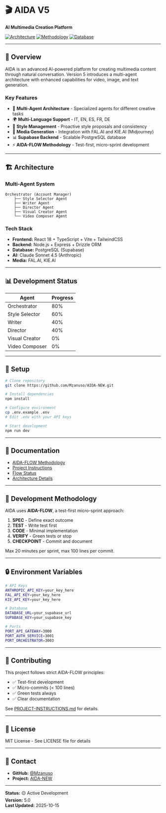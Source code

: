 # 🎬 AIDA V5

**AI Multimedia Creation Platform**

[![Architecture](https://img.shields.io/badge/Architecture-V5-blue)]()
[![Methodology](https://img.shields.io/badge/Methodology-AIDA--FLOW-green)]()
[![Database](https://img.shields.io/badge/Database-Supabase-orange)]()

---

## 🚀 Overview

AIDA is an advanced AI-powered platform for creating multimedia content through natural conversation. Version 5 introduces a multi-agent architecture with enhanced capabilities for video, image, and text generation.

### Key Features

- 🤖 **Multi-Agent Architecture** - Specialized agents for different creative tasks
- 🌍 **Multi-Language Support** - IT, EN, ES, FR, DE
- 🎨 **Style Management** - Proactive style proposals and consistency
- 🎥 **Media Generation** - Integration with FAL.AI and KIE.AI (Midjourney)
- 📊 **Supabase Backend** - Scalable PostgreSQL database
- ⚡ **AIDA-FLOW Methodology** - Test-first, micro-sprint development

---

## 🏗 Architecture

### Multi-Agent System

```
Orchestrator (Account Manager)
    ├── Style Selector Agent
    ├── Writer Agent
    ├── Director Agent
    ├── Visual Creator Agent
    └── Video Composer Agent
```

### Tech Stack

- **Frontend:** React 18 + TypeScript + Vite + TailwindCSS
- **Backend:** Node.js + Express + Drizzle ORM
- **Database:** PostgreSQL (Supabase)
- **AI:** Claude Sonnet 4.5 (Anthropic)
- **Media:** FAL.AI, KIE.AI

---

## 📊 Development Status

| Agent | Progress |
|-------|----------|
| Orchestrator | 80% |
| Style Selector | 60% |
| Writer | 40% |
| Director | 40% |
| Visual Creator | 0% |
| Video Composer | 0% |

---

## 🔧 Setup

```bash
# Clone repository
git clone https://github.com/Mzanuso/AIDA-NEW.git

# Install dependencies
npm install

# Configure environment
cp .env.example .env
# Edit .env with your API keys

# Start development
npm run dev
```

---

## 📖 Documentation

- [AIDA-FLOW Methodology](./AIDA-FLOW.md)
- [Project Instructions](./PROJECT-INSTRUCTIONS.md)
- [Flow Status](./FLOW-STATUS.md)
- [Architecture Details](./architecture/)

---

## 🧪 Development Methodology

AIDA uses **AIDA-FLOW**, a test-first micro-sprint approach:

1. **SPEC** - Define exact outcome
2. **TEST** - Write test first
3. **CODE** - Minimal implementation
4. **VERIFY** - Green tests or stop
5. **CHECKPOINT** - Commit and document

Max 20 minutes per sprint, max 100 lines per commit.

---

## 🔒 Environment Variables

```bash
# API Keys
ANTHROPIC_API_KEY=your_key_here
FAL_API_KEY=your_key_here
KIE_API_KEY=your_key_here

# Database
DATABASE_URL=your_supabase_url
SUPABASE_KEY=your_supabase_key

# Ports
PORT_API_GATEWAY=3000
PORT_AUTH_SERVICE=3001
PORT_ORCHESTRATOR=3003
```

---

## 🤝 Contributing

This project follows strict AIDA-FLOW principles:

- ✅ Test-first development
- ✅ Micro-commits (< 100 lines)
- ✅ Green tests always
- ✅ Clear documentation

See [PROJECT-INSTRUCTIONS.md](./PROJECT-INSTRUCTIONS.md) for details.

---

## 📝 License

MIT License - See LICENSE file for details

---

## 👥 Contact

- **GitHub:** [@Mzanuso](https://github.com/Mzanuso)
- **Project:** [AIDA-NEW](https://github.com/Mzanuso/AIDA-NEW)

---

**Status:** 🟡 Active Development  
**Version:** 5.0  
**Last Updated:** 2025-10-15

